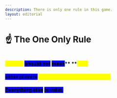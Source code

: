 ```yaml
---
description: There is only one rule in this game.
layout: editorial
---
```


# ☝️ The One Only Rule

<figure><img src="../../../../../../.gitbook/assets/pexels-btgl-♡-18761496.jpg" alt=""><figcaption></figcaption></figure>

### <mark style="color:yellow;">Players</mark> <mark style="background-color:blue;">should not</mark> <mark style="background-color:blue;"></mark><mark style="background-color:blue;">**mess**</mark>** **<mark style="color:yellow;">**with**</mark>&#x20;

### <mark style="background-color:blue;">other players</mark><mark style="color:yellow;">**' free will, desires, or choices.**</mark>

### &#x20;

### <mark style="background-color:blue;">**Everything else**</mark> <mark style="background-color:blue;"></mark><mark style="background-color:blue;">is valid.</mark>
